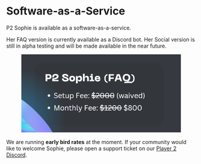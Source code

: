 # Software-as-a-Service

P2 Sophie is available as a software-as-a-service.&#x20;

Her FAQ version is currently available as a Discord bot. Her Social version is still in alpha testing and will be made available in the near future.

<figure><img src="../../.gitbook/assets/sophie_faq_fees" alt=""><figcaption></figcaption></figure>

We are running **early bird rates** at the moment. If your community would like to welcome Sophie, please open a support ticket on our [Player 2 Discord](https://discord.gg/player2).
